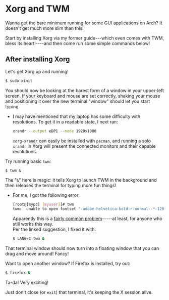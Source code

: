 # Xorg and TWM
Wanna get the bare minimum running for some GUI applications on Arch? It doesn't get much more slim than this!

Start by installing Xorg via my former guide---which even comes with TWM, bless its heart!----and then come run some simple commands below!

## After installing Xorg
Let's get Xorg up and running!
``` bash
$ sudo xinit
```

You should now be looking at the barest form of a window in your upper-left screen. If your keyboard and mouse are set correctly, shaking your mouse and positioning it over the new terminal "window" should let you start typing.

- I may have mentioned that my laptop has some difficulty with resolutions. To get it in a readable state, I next ran:
    ``` bash
    xrandr --output eDP1 --mode 1920x1080
    ```
    `xorg-xrandr` can easily be installed with `pacman`, and running a solo `xrandr` in Xorg will present the connected monitors and their capable resolutions.

Try running basic `twm`:
```
$ twm &
```
The "`&`" here is magic: it tells Xorg to launch TWM in the background and then releases the terminal for typing more fun things!

- For me, I got the following error:
    ``` bash
    [root@[mypc] [myuser]]# twm
    twm:  unable to open fontset "-adobe-helvetica-bold-r-normal--*-120-*-*-*-*-*-*"
    ```
    Apparently this is a [fairly common problem](https://ubuntuforums.org/showthread.php?t=1596636)-----at least, for anyone who still works this way.  
    Per the linked suggestion, I fixed it with:
    ``` bash
    $ LANG=C twm &
    ```

That terminal window should now turn into a floating window that you can drag and move around! Fancy!

Want to open another window? If Firefox is installed, try out:
``` bash
$ firefox &
```
Ta-da! Very exciting!

Just don't close (or `exit`) that terminal, it's keeping the X session alive.
